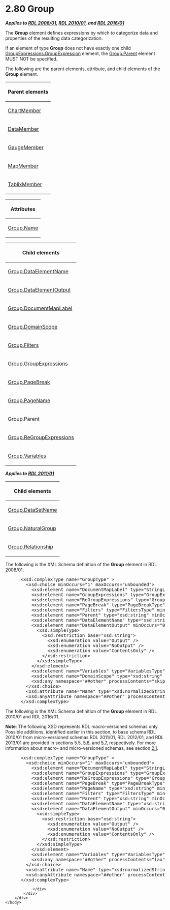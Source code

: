 <html dir="LTR" xmlns:mshelp="http://msdn.microsoft.com/mshelp" xmlns:ddue="http://ddue.schemas.microsoft.com/authoring/2003/5" xmlns:xlink="http://www.w3.org/1999/xlink" xmlns:tool="http://www.microsoft.com/tooltip">
    <head>
        <meta http-equiv="Content-Type" content="text/html; CHARSET=utf-8"></meta>
        <meta name="save" content="history"></meta>
        <title>2.80 Group</title>
        <xml>
            <mshelp:toctitle title="2.80 Group"></mshelp:toctitle>
            <mshelp:rltitle title="[MS-RDL]: Group"></mshelp:rltitle>
            <mshelp:keyword index="A" term="dbfff811-1be7-4e8b-a5d2-6cc522317fbe"></mshelp:keyword>
            <mshelp:attr name="DCSext.ContentType" value="open specification"></mshelp:attr>
            <mshelp:attr name="AssetID" value="dbfff811-1be7-4e8b-a5d2-6cc522317fbe"></mshelp:attr>
            <mshelp:attr name="TopicType" value="kbRef"></mshelp:attr>
            <mshelp:attr name="DCSext.Title" value="[MS-RDL]: Group" />
        </xml>
    </head>
    <body>
        <div id="header">
            <h1 class="heading">2.80 Group</h1>
        </div>
        <div id="mainSection">
            <div id="mainBody">
                <div id="allHistory" class="saveHistory"></div>
                <div id="sectionSection0" class="section" name="collapseableSection">
                    

<p><b><i>Applies to </i></b><a href="1e855f94-4617-47e4-b89e-0856c6cb420f.md"><b><i>RDL 2008/01</i></b></a><b><i>,
</i></b><a href="3428e690-a348-4ec7-8a6a-8efb42d2cdee.md"><b><i>RDL 2010/01</i></b></a><b><i>,
and </i></b><a href="52ce3983-2bfc-4e72-9359-42aaf5fe4509.md"><b><i>RDL 2016/01</i></b></a></p>

<p>The <b>Group</b> element defines expressions by which to
categorize data and properties of the resulting data categorization. </p>

<p>If an element of type <b>Group</b> does not have exactly one
child <a href="ce9ab038-c7b6-4ac1-ba9e-faa3a2657eb7.md">GroupExpressions.GroupExpression</a>
element, the <a href="14426854-992a-4139-bf63-6664ddb17fc2.md">Group.Parent</a>
element MUST NOT be specified.</p>

<p>The following are the parent elements, attribute, and child
elements of the <b>Group</b> element.</p>

<table>
 <thead>
  <tr>
   <th>
   <p>Parent elements</p>
   </th>
  </tr>
 </thead>
 <tr>
  <td>
  <p><a href="cf9582d0-a552-465d-9268-f97d5d7050e0.md">ChartMember</a></p>
  </td>
 </tr>
 <tr>
  <td>
  <p><a href="f2f4d9bc-64dc-47dd-9515-c3f4e610af44.md">DataMember</a></p>
  </td>
 </tr>
 <tr>
  <td>
  <p><a href="e485650a-3f04-46e8-8c24-5bfff2aa365b.md">GaugeMember</a></p>
  </td>
 </tr>
 <tr>
  <td>
  <p><a href="42cabccb-71c3-4639-806a-e721211ce1a9.md">MapMember</a></p>
  </td>
 </tr>
 <tr>
  <td>
  <p><a href="1d8a9691-b173-4e24-9ea9-1f486bc824fd.md">TablixMember</a></p>
  </td>
 </tr>
</table>

<p> </p>

<table>
 <thead>
  <tr>
   <th>
   <p>Attributes</p>
   </th>
  </tr>
 </thead>
 <tr>
  <td>
  <p><a href="5e0b33d8-62bf-40fe-9071-189779c4940d.md">Group.Name</a></p>
  </td>
 </tr>
</table>

<p> </p>

<table>
 <thead>
  <tr>
   <th>
   <p>Child elements</p>
   </th>
  </tr>
 </thead>
 <tr>
  <td>
  <p><a href="45f00282-6b7e-4b6f-be20-ca5f5d4ded89.md">Group.DataElementName</a></p>
  </td>
 </tr>
 <tr>
  <td>
  <p><a href="378e8d94-d1d5-46e7-a41b-4e206aa1de82.md">Group.DataElementOutput</a></p>
  </td>
 </tr>
 <tr>
  <td>
  <p><a href="37b4b325-e5a2-4c73-ae37-78dc56181e4d.md">Group.DocumentMapLabel</a></p>
  </td>
 </tr>
 <tr>
  <td>
  <p><a href="86754790-cb09-4dc2-b2a4-57207f65733d.md">Group.DomainScope</a></p>
  </td>
 </tr>
 <tr>
  <td>
  <p><a href="e3f22519-39d9-45d1-9959-fe3d6209e330.md">Group.Filters</a></p>
  </td>
 </tr>
 <tr>
  <td>
  <p><a href="ca135130-df86-43e2-9b59-c78e84e051c2.md">Group.GroupExpressions</a></p>
  </td>
 </tr>
 <tr>
  <td>
  <p><a href="d942a036-57e1-4030-a5f8-335c2577e0f0.md">Group.PageBreak</a></p>
  </td>
 </tr>
 <tr>
  <td>
  <p><a href="1ecfc4ac-065f-4aa3-a0a0-10c45dcb9468.md">Group.PageName</a></p>
  </td>
 </tr>
 <tr>
  <td>
  <p>Group.Parent</p>
  </td>
 </tr>
 <tr>
  <td>
  <p><a href="fec95294-0380-489d-bff9-1a9f0181f09a.md">Group.ReGroupExpressions</a></p>
  </td>
 </tr>
 <tr>
  <td>
  <p><a href="6c962d11-0f93-4955-8b55-b80d04b44c3f.md">Group.Variables</a></p>
  </td>
 </tr>
</table>

<p><b><i>Applies to </i></b><a href="bf2bab1a-b608-4bcc-b718-1cc1baa9579c.md"><b><i>RDL 2011/01</i></b></a></p>

<table>
 <thead>
  <tr>
   <th>
   <p>Child elements</p>
   </th>
  </tr>
 </thead>
 <tr>
  <td>
  <p><a href="88d24648-0761-4451-b677-8c05a1b57c7f.md">Group.DataSetName</a></p>
  </td>
 </tr>
 <tr>
  <td>
  <p><a href="7ebc3db4-5459-426f-83cf-eb536a3cd02a.md">Group.NaturalGroup</a></p>
  </td>
 </tr>
 <tr>
  <td>
  <p><a href="3b382658-a93a-45cd-a037-25066739fc53.md">Group.Relationship</a></p>
  </td>
 </tr>
</table>

<p>The following is the XML Schema definition of the <b>Group</b>
element in RDL 2008/01.</p>

<dl>
<dd>
<div><pre> &lt;xsd:complexType name=&quot;GroupType&quot; &gt;
   &lt;xsd:choice minOccurs=&quot;1&quot; maxOccurs=&quot;unbounded&quot;&gt;
     &lt;xsd:element name=&quot;DocumentMapLabel&quot; type=&quot;StringLocIDType&quot; minOccurs=&quot;0&quot; /&gt;
     &lt;xsd:element name=&quot;GroupExpressions&quot; type=&quot;GroupExpressionsType&quot; minOccurs=&quot;0&quot; /&gt;
     &lt;xsd:element name=&quot;ReGroupExpressions&quot; type=&quot;GroupExpressionsType&quot; minOccurs=&quot;0&quot; /&gt;
     &lt;xsd:element name=&quot;PageBreak&quot; type=&quot;PageBreakType&quot; minOccurs=&quot;0&quot; /&gt;
     &lt;xsd:element name=&quot;Filters&quot; type=&quot;FiltersType&quot; minOccurs=&quot;0&quot; /&gt;
     &lt;xsd:element name=&quot;Parent&quot; type=&quot;xsd:string&quot; minOccurs=&quot;0&quot; /&gt;
     &lt;xsd:element name=&quot;DataElementName&quot; type=&quot;xsd:string&quot; minOccurs=&quot;0&quot; /&gt;
     &lt;xsd:element name=&quot;DataElementOutput&quot; minOccurs=&quot;0&quot;&gt;
       &lt;xsd:simpleType&gt;
         &lt;xsd:restriction base=&quot;xsd:string&quot;&gt;
           &lt;xsd:enumeration value=&quot;Output&quot; /&gt;
           &lt;xsd:enumeration value=&quot;NoOutput&quot; /&gt;
           &lt;xsd:enumeration value=&quot;ContentsOnly&quot; /&gt;
         &lt;/xsd:restriction&gt;
       &lt;/xsd:simpleType&gt;
     &lt;/xsd:element&gt;
     &lt;xsd:element name=&quot;Variables&quot; type=&quot;VariablesType&quot; minOccurs=&quot;0&quot; /&gt;
     &lt;xsd:element name=&quot;DomainScope&quot; type=&quot;xsd:string&quot; minOccurs=&quot;0&quot; /&gt;
     &lt;xsd:any namespace=&quot;##other&quot; processContents=&quot;skip&quot; /&gt;
   &lt;/xsd:choice&gt;
   &lt;xsd:attribute name=&quot;Name&quot; type=&quot;xsd:normalizedString&quot; use=&quot;required&quot; /&gt;
   &lt;xsd:anyAttribute namespace=&quot;##other&quot; processContents=&quot;skip&quot; /&gt;
 &lt;/xsd:complexType&gt;
</pre></div>
</dd></dl>

<p>The following is the XML Schema definition of the <b>Group</b>
element in RDL 2010/01 and RDL 2016/01.</p>

<p><b>Note</b>: The following XSD represents RDL
macro-versioned schemas only. Possible additions, identified earlier in this
section, to base schema RDL 2010/01 from micro-versioned schemas RDL 2011/01,
RDL 2012/01, and RDL 2013/01 are provided in sections 5.5, <a href="f165fb82-3c5a-4369-961c-128de233638c.md">5.6</a>, and <a href="c5c219b8-4b13-4c49-9c86-6a07aab39823.md">5.7</a>, respectively. For
more information about macro- and micro-versioned schemas, see section <a href="ae14822f-9553-45f1-bacc-c0a1cbb484fb.md">2.1</a>.</p>

<dl>
<dd>
<div><pre> &lt;xsd:complexType name=&quot;GroupType&quot; &gt;
   &lt;xsd:choice minOccurs=&quot;1&quot; maxOccurs=&quot;unbounded&quot;&gt;
     &lt;xsd:element name=&quot;DocumentMapLabel&quot; type=&quot;StringLocIDType&quot; minOccurs=&quot;0&quot; /&gt;
     &lt;xsd:element name=&quot;GroupExpressions&quot; type=&quot;GroupExpressionsType&quot; minOccurs=&quot;0&quot; /&gt;
     &lt;xsd:element name=&quot;ReGroupExpressions&quot; type=&quot;GroupExpressionsType&quot; minOccurs=&quot;0&quot; /&gt;
     &lt;xsd:element name=&quot;PageBreak&quot; type=&quot;PageBreakType&quot; minOccurs=&quot;0&quot; /&gt;
     &lt;xsd:element name=&quot;PageName&quot; type=&quot;xsd:string&quot; minOccurs=&quot;0&quot; /&gt;
     &lt;xsd:element name=&quot;Filters&quot; type=&quot;FiltersType&quot; minOccurs=&quot;0&quot; /&gt;
     &lt;xsd:element name=&quot;Parent&quot; type=&quot;xsd:string&quot; minOccurs=&quot;0&quot; /&gt;
     &lt;xsd:element name=&quot;DataElementName&quot; type=&quot;xsd:string&quot; minOccurs=&quot;0&quot; /&gt;
     &lt;xsd:element name=&quot;DataElementOutput&quot; minOccurs=&quot;0&quot;&gt;
       &lt;xsd:simpleType&gt;
         &lt;xsd:restriction base=&quot;xsd:string&quot;&gt;
           &lt;xsd:enumeration value=&quot;Output&quot; /&gt;
           &lt;xsd:enumeration value=&quot;NoOutput&quot; /&gt;
           &lt;xsd:enumeration value=&quot;ContentsOnly&quot; /&gt;
         &lt;/xsd:restriction&gt;
       &lt;/xsd:simpleType&gt;
     &lt;/xsd:element&gt;
     &lt;xsd:element name=&quot;Variables&quot; type=&quot;VariablesType&quot; minOccurs=&quot;0&quot; /&gt;
     &lt;xsd:any namespace=&quot;##other&quot; processContents=&quot;lax&quot; /&gt;
   &lt;/xsd:choice&gt;
   &lt;xsd:attribute name=&quot;Name&quot; type=&quot;xsd:normalizedString&quot; use=&quot;required&quot; /&gt;
   &lt;xsd:anyAttribute namespace=&quot;##other&quot; processContents=&quot;lax&quot; /&gt;
 &lt;/xsd:complexType&gt;
</pre></div>
</dd></dl>


                </div>
            </div>
        </div>
    </body>
</html>